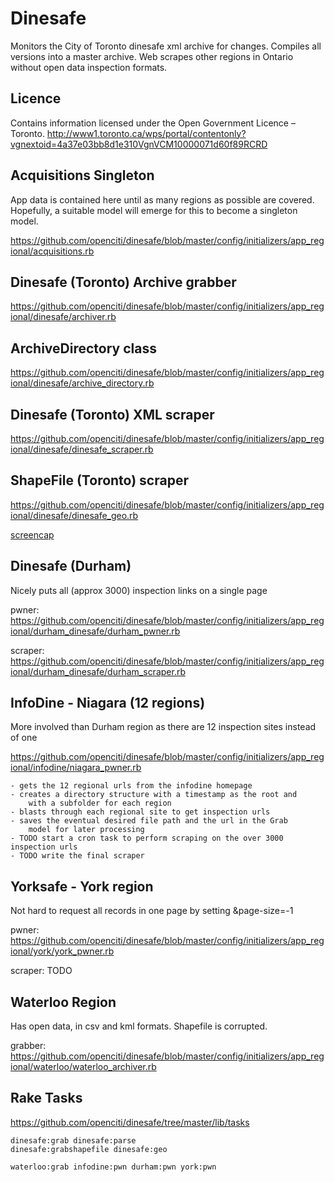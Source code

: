 Dinesafe
===

Monitors the City of Toronto dinesafe xml archive for changes.
Compiles all versions into a master archive.
Web scrapes other regions in Ontario without open data inspection formats.

Licence
---
Contains information licensed under the Open Government Licence – Toronto.
http://www1.toronto.ca/wps/portal/contentonly?vgnextoid=4a37e03bb8d1e310VgnVCM10000071d60f89RCRD

Acquisitions Singleton
---
App data is contained here until as many regions as possible are covered.
Hopefully, a suitable model will emerge for this to become a singleton model.

https://github.com/openciti/dinesafe/blob/master/config/initializers/app_regional/acquisitions.rb


Dinesafe (Toronto) Archive grabber
---
https://github.com/openciti/dinesafe/blob/master/config/initializers/app_regional/dinesafe/archiver.rb

ArchiveDirectory class
---
https://github.com/openciti/dinesafe/blob/master/config/initializers/app_regional/dinesafe/archive_directory.rb

Dinesafe (Toronto) XML scraper
---
https://github.com/openciti/dinesafe/blob/master/config/initializers/app_regional/dinesafe/dinesafe_scraper.rb

ShapeFile (Toronto) scraper
---
https://github.com/openciti/dinesafe/blob/master/config/initializers/app_regional/dinesafe/dinesafe_geo.rb

[screencap](https://raw.githubusercontent.com/openciti/dinesafe/master/app/assets/images/dev_screenshots/geo.png)


Dinesafe (Durham)
---
Nicely puts all (approx 3000) inspection links on a single page

pwner:
https://github.com/openciti/dinesafe/blob/master/config/initializers/app_regional/durham_dinesafe/durham_pwner.rb

scraper:
https://github.com/openciti/dinesafe/blob/master/config/initializers/app_regional/durham_dinesafe/durham_scraper.rb


InfoDine - Niagara (12 regions)
---

More involved than Durham region as there are 12 inspection sites instead of one

https://github.com/openciti/dinesafe/blob/master/config/initializers/app_regional/infodine/niagara_pwner.rb

    - gets the 12 regional urls from the infodine homepage
    - creates a directory structure with a timestamp as the root and
        with a subfolder for each region
    - blasts through each regional site to get inspection urls
    - saves the eventual desired file path and the url in the Grab
        model for later processing
    - TODO start a cron task to perform scraping on the over 3000 inspection urls
    - TODO write the final scraper

Yorksafe - York region
---

Not hard to request all records in one page by setting &page-size=-1

pwner:
https://github.com/openciti/dinesafe/blob/master/config/initializers/app_regional/york/york_pwner.rb

scraper: TODO

Waterloo Region
---
Has open data, in csv and kml formats. Shapefile is corrupted.

grabber:
https://github.com/openciti/dinesafe/blob/master/config/initializers/app_regional/waterloo/waterloo_archiver.rb

Rake Tasks
---
https://github.com/openciti/dinesafe/tree/master/lib/tasks

    dinesafe:grab dinesafe:parse
    dinesafe:grabshapefile dinesafe:geo

    waterloo:grab infodine:pwn durham:pwn york:pwn


